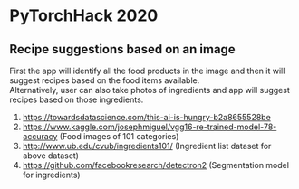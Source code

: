# PyTorchHack 2020

## Recipe suggestions based on an image
First the app will identify all the food products in the image and then it will suggest recipes based on the food items available.<br/>
Alternatively, user can also take photos of ingredients and app will suggest recipes based on those ingredients.<br/>
1. https://towardsdatascience.com/this-ai-is-hungry-b2a8655528be
2. https://www.kaggle.com/josephmiguel/vgg16-re-trained-model-78-accuracy (Food images of 101 categories)
3. http://www.ub.edu/cvub/ingredients101/ (Ingredient list dataset for above dataset)
4. https://github.com/facebookresearch/detectron2 (Segmentation model for ingredients)

